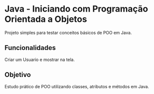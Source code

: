 # Java - Iniciando com Programação Orientada a Objetos

Projeto simples para testar conceitos básicos de POO em Java.
## Funcionalidades
Criar um Usuario e mostrar na tela.

## Objetivo
Estudo prático de POO utilizando classes, atributos e métodos em Java.
